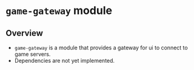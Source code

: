 # `game-gateway` module

## Overview

- `game-gateway` is a module that provides a gateway for ui to connect to game servers.
- Dependencies are not yet implemented.
